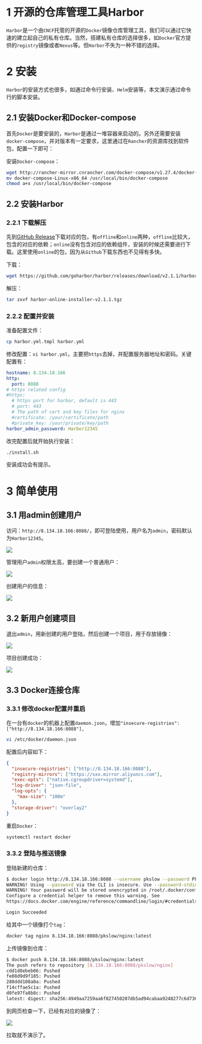 # 1 开源的仓库管理工具Harbor

`Harbor`是一个由`CNCF`托管的开源的`Docker`镜像仓库管理工具，我们可以通过它快速的建立起自己的私有仓库。当然，搭建私有仓库的选择很多，如`Docker`官方提供的`registry`镜像或者`Nexus`等。但`Harbor`不失为一种不错的选择。



# 2 安装

`Harbor`的安装方式也很多，如通过命令行安装、`Helm`安装等，本文演示通过命令行的脚本安装。



## 2.1 安装Docker和Docker-compose

首先`Docker`是要安装的，`Harbor`是通过一堆容器来启动的。另外还需要安装`docker-compose`，并对版本有一定要求，这里通过在`Rancher`的资源库找到软件包，配置一下即可：

安装`Docker-compose`：

```bash
wget http://rancher-mirror.cnrancher.com/docker-compose/v1.27.4/docker-compose-Linux-x86_64
mv docker-compose-Linux-x86_64 /usr/local/bin/docker-compose
chmod a+x /usr/local/bin/docker-compose
```



## 2.2 安装Harbor

### 2.2.1 下载解压

先到[GitHub Release](https://github.com/goharbor/harbor/releases)下载对应的包，有`offline`和`online`两种，`offline`比较大，包含的对应的依赖；`online`没有包含对应的依赖组件，安装的时候还需要进行下载。这里使用`online`的包，因为从`Github`下载东西也不见得有多快。

下载：

```bash
wget https://github.com/goharbor/harbor/releases/download/v2.1.1/harbor-online-installer-v2.1.1.tgz
```



解压：

```bash
tar zxvf harbor-online-installer-v2.1.1.tgz
```



### 2.2.2 配置并安装

准备配置文件：

```bash
cp harbor.yml.tmpl harbor.yml
```



修改配置：`vi harbor.yml`，主要把`https`去掉，并配置服务器地址和密码。关键配置有：

```yaml
hostname: 8.134.18.166
http:
  port: 8088
# https related config
#https:
  # https port for harbor, default is 443
  # port: 443
  # The path of cert and key files for nginx
  #certificate: /your/certificate/path
  #private_key: /your/private/key/path
harbor_admin_password: Harbor12345
```



改完配置后就开始执行安装：

```bash
./install.sh
```

安装成功会有提示。



# 3 简单使用

## 3.1 用admin创建用户

访问：`http://8.134.18.166:8088/`，即可登陆使用，用户名为`admin`，密码默认为`Harbor12345`。

![](https://pkslow.oss-cn-shenzhen.aliyuncs.com/images/2020/11/harbor-docker-registry.admin-login.png)



管理用户`admin`权限太高，要创建一个普通用户：

![](https://pkslow.oss-cn-shenzhen.aliyuncs.com/images/2020/11/harbor-docker-registry.create-user.png)



创建用户的信息：

![](https://pkslow.oss-cn-shenzhen.aliyuncs.com/images/2020/11/harbor-docker-registry.create-user-info.png)



## 3.2 新用户创建项目

退出`admin`，用新创建的用户登陆，然后创建一个项目，用于存放镜像：

![](https://pkslow.oss-cn-shenzhen.aliyuncs.com/images/2020/11/harbor-docker-registry.create-project.png)



项目创建成功：

![](https://pkslow.oss-cn-shenzhen.aliyuncs.com/images/2020/11/harbor-docker-registry.create-project-ok.png)



## 3.3 Docker连接仓库

### 3.3.1 修改docker配置并重启

在一台有`docker`的机器上配置`daemon.json`，增加`"insecure-registries": ["http://8.134.18.166:8088"],`

```bash
vi /etc/docker/daemon.json
```

配置后内容如下：

```json
{
  "insecure-registries": ["http://8.134.18.166:8088"],
  "registry-mirrors": ["https://xxx.mirror.aliyuncs.com"],
  "exec-opts": ["native.cgroupdriver=systemd"],
  "log-driver": "json-file",
  "log-opts": {
    "max-size": "100m"
  },
  "storage-driver": "overlay2"
}
```



重启`Docker`：

```bash
systemctl restart docker
```



### 3.3.2 登陆与推送镜像

登陆新建的仓库：

```bash
$ docker login http://8.134.18.166:8088 --username pkslow --password Pk123456
WARNING! Using --password via the CLI is insecure. Use --password-stdin.
WARNING! Your password will be stored unencrypted in /root/.docker/config.json.
Configure a credential helper to remove this warning. See
https://docs.docker.com/engine/reference/commandline/login/#credentials-store

Login Succeeded
```



给其中一个镜像打个`tag`：

```bash
docker tag nginx 8.134.18.166:8088/pkslow/nginx:latest
```



上传镜像到仓库：

```bash
$ docker push 8.134.18.166:8088/pkslow/nginx:latest
The push refers to repository [8.134.18.166:8088/pkslow/nginx]
cdd1d8ebeb06: Pushed 
fe08d9d9f185: Pushed 
280ddd108a0a: Pushed 
f14cffae5c1a: Pushed 
d0fe97fa8b8c: Pushed 
latest: digest: sha256:4949aa7259aa6f827450207db5ad94cabaa9248277c6d736d5e1975d200c7e43 size: 1362
```



到网页检查一下，已经有对应的镜像了：

![](https://pkslow.oss-cn-shenzhen.aliyuncs.com/images/2020/11/harbor-docker-registry.image-pushed.png)



拉取就不演示了。

